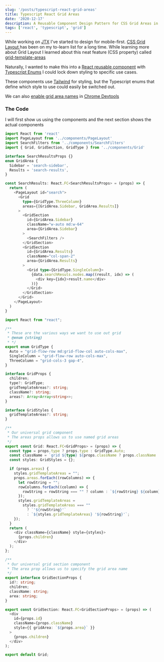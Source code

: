 ```yaml
---
slug: '/posts/typescript-react-grid-areas'
title: Typescript React Grid Areas
date: '2020-12-17'
description: A Reusable Component Design Pattern for CSS Grid Areas in Typescript React.
tags: ['react', 'typescript', 'grid']
---
```


While working on [JTX](https://jtronics.exchange) I've started to design for mobile-first. [CSS Grid Layout
](https://developer.mozilla.org/en-US/docs/Web/CSS/CSS_Grid_Layout) has been on my to-learn list for a long time. While
learning more about Grid Layout I learned about this neat feature (CSS property) called [grid-template-areas](https://developer.mozilla.org/en-US/docs/Web/CSS/grid-template-areas)

Naturally, I wanted to make this into a [React reusable component](https://reactjs.org/docs/components-and-props.html)
with [Typescript Enums](https://www.typescriptlang.org/docs/handbook/enums.html) I could lock down styling to specific use cases.

These components use [Tailwind](http://tailwindcss.com/docs) for styling, but the Typescript enums
that define which style to use could easily be switched out.

We can also [enable grid area names](https://developers.google.com/web/tools/chrome-devtools/css/grid#area-names) in [Chrome Devtools](https://developers.google.com/web/tools/chrome-devtools)

### The Code

I will first show us using the components and the next section shows the actual components

```typescript jsx
import React from 'react'
import PageLayout from '../components/PageLayout'
import SearchFilters from '../components/SearchFilters'
import { Grid, GridSection, GridType } from '../components/Grid'

interface SearchResultsProps {}
enum GridArea {
  Sidebar = 'search-sidebar',
  Results = 'search-results',
}

const SearchResults: React.FC<SearchResultsProps> = (props) => {
  return (
    <PageLayout id="search">
      <Grid
        type={GridType.ThreeColumn}
        areas={[GridArea.Sidebar, GridArea.Results]}
      >
        <GridSection
          id={GridArea.Sidebar}
          className="w-auto md:w-64"
          area={GridArea.Sidebar}
        >
          <SearchFilters />
        </GridSection>
        <GridSection
          id={GridArea.Results}
          className="col-span-2"
          area={GridArea.Results}
        >
          <Grid type={GridType.SingleColumn}>
            {data.searchResuls.nodes.map((result, idx) => (
              <div key={idx}>result.name</div>
            ))}
          </Grid>
        </GridSection>
      </Grid>
    </PageLayout>
  )
}
```

```typescript jsx
import React from "react";

/**
 * These are the various ways we want to use out grid
 * @enum {string}
 * */
export enum GridType {
  Auto = "grid-flow-row md:grid-flow-col auto-cols-max",
  SingleColumn = "grid-flow-row auto-cols-max",
  ThreeColumn = "grid-cols-3 gap-4",
}

interface GridProps {
  children;
  type?: GridType;
  gridTemplateAreas?: string;
  className?: string;
  areas?: Array<Array<string>>;
}

interface GridStyles {
  gridTemplateAreas?: string;
}

/**
 * Our universal grid component
 * The areas props allows us to use named grid areas
 */
export const Grid: React.FC<GridProps> = (props) => {
  const type = props.type ? props.type : GridType.Auto;
  const className = `grid ${type} ${props.className ? props.className : ""}`;
  const styles: GridStyles = {};

  if (props.areas) {
    styles.gridTemplateAreas = "";
    props.areas.forEach((rowColumns) => {
      let rowString = "";
      rowColumns.forEach((column) => {
        rowString = rowString === "" ? column : `${rowString} ${column}`;
      });
      styles.gridTemplateAreas =
        styles.gridTemplateAreas === ""
          ? `'${rowString}'`
          : `${styles.gridTemplateAreas} '${rowString}'`;
    });
  }
  return (
    <div className={className} style={styles}>
      {props.children}
    </div>
  );
};

/**
 * Our universal grid section component
 * The area prop allows us to specify the grid area name
 */
export interface GridSectionProps {
  id?: string;
  children;
  className: string;
  area: string;
}

export const GridSection: React.FC<GridSectionProps> = (props) => (
  <div
    id={props.id}
    className={props.className}
    style={{ gridArea: `${props.area}` }}
  >
    {props.children}
  </div>
);

export default Grid;
```

